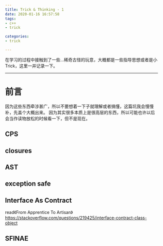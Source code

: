 ```yaml
---
title: Trick & Thinking - 1
date: 2020-01-16 16:57:58
tags:
- c++
- trick

categories:
- trick

---
```


在学习的过程中接触到了一些...稀奇古怪的玩意，大概都是一些指导思想或者是小Trick，这里一并记录一下。
<!--more-->

---

# 前言
因为这些东西牵涉甚广，所以不要想着一下子就理解或者搞懂，这篇坑我会慢慢补，先盖个大概出来。
因为其实很多本质上是很高层的东西，所以可能也许以后会当作读物放松的时候看一下，但不是现在。

## CPS

## closures

## AST

## exception safe


## Interface As Contract
read《From Apprentice To Artisan》
https://stackoverflow.com/questions/219425/interface-contract-class-object


## SFINAE

## 